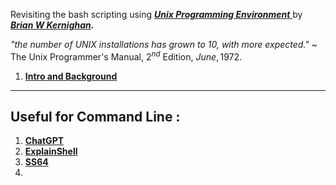 Revisiting the bash scripting using [***Unix Programming Environment*** ](https://en.wikipedia.org/wiki/The_Unix_Programming_Environment)by ***[Brian W Kernighan](https://en.wikipedia.org/wiki/Brian_Kernighan).***


*"the number of UNIX installations has grown to 10, with more expected."*
~ The Unix Programmer's Manual, $2^{nd}$ Edition, $June, 1972$.

1. **[Intro and Background](obsidian://open?vault=Academics&file=IITB_Notes%2FAutumn_2024%2Fcs699_Software_Lab%2FBash%20Scripting%2FIntro%20%20and%20Background)**

---

## Useful for Command Line :
1. **[ChatGPT](chat.openai.com)**
2. **[ExplainShell](https://explainshell.com/)**
3. **[SS64](https://ss64.com/)**
4. 